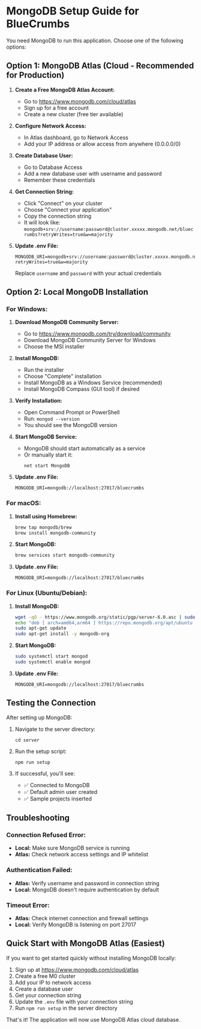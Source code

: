 # MongoDB Setup Guide for BlueCrumbs

You need MongoDB to run this application. Choose one of the following options:

## Option 1: MongoDB Atlas (Cloud - Recommended for Production)

1. **Create a Free MongoDB Atlas Account:**
   - Go to https://www.mongodb.com/cloud/atlas
   - Sign up for a free account
   - Create a new cluster (free tier available)

2. **Configure Network Access:**
   - In Atlas dashboard, go to Network Access
   - Add your IP address or allow access from anywhere (0.0.0.0/0)

3. **Create Database User:**
   - Go to Database Access
   - Add a new database user with username and password
   - Remember these credentials

4. **Get Connection String:**
   - Click "Connect" on your cluster
   - Choose "Connect your application"
   - Copy the connection string
   - It will look like: `mongodb+srv://username:password@cluster.xxxxx.mongodb.net/bluecrumbs?retryWrites=true&w=majority`

5. **Update .env File:**
   ```
   MONGODB_URI=mongodb+srv://username:password@cluster.xxxxx.mongodb.net/bluecrumbs?retryWrites=true&w=majority
   ```
   Replace `username` and `password` with your actual credentials

## Option 2: Local MongoDB Installation

### For Windows:

1. **Download MongoDB Community Server:**
   - Go to https://www.mongodb.com/try/download/community
   - Download MongoDB Community Server for Windows
   - Choose the MSI installer

2. **Install MongoDB:**
   - Run the installer
   - Choose "Complete" installation
   - Install MongoDB as a Windows Service (recommended)
   - Install MongoDB Compass (GUI tool) if desired

3. **Verify Installation:**
   - Open Command Prompt or PowerShell
   - Run: `mongod --version`
   - You should see the MongoDB version

4. **Start MongoDB Service:**
   - MongoDB should start automatically as a service
   - Or manually start it:
     ```
     net start MongoDB
     ```

5. **Update .env File:**
   ```
   MONGODB_URI=mongodb://localhost:27017/bluecrumbs
   ```

### For macOS:

1. **Install using Homebrew:**
   ```bash
   brew tap mongodb/brew
   brew install mongodb-community
   ```

2. **Start MongoDB:**
   ```bash
   brew services start mongodb-community
   ```

3. **Update .env File:**
   ```
   MONGODB_URI=mongodb://localhost:27017/bluecrumbs
   ```

### For Linux (Ubuntu/Debian):

1. **Install MongoDB:**
   ```bash
   wget -qO - https://www.mongodb.org/static/pgp/server-6.0.asc | sudo apt-key add -
   echo "deb [ arch=amd64,arm64 ] https://repo.mongodb.org/apt/ubuntu focal/mongodb-org/6.0 multiverse" | sudo tee /etc/apt/sources.list.d/mongodb-org-6.0.list
   sudo apt-get update
   sudo apt-get install -y mongodb-org
   ```

2. **Start MongoDB:**
   ```bash
   sudo systemctl start mongod
   sudo systemctl enable mongod
   ```

3. **Update .env File:**
   ```
   MONGODB_URI=mongodb://localhost:27017/bluecrumbs
   ```

## Testing the Connection

After setting up MongoDB:

1. Navigate to the server directory:
   ```
   cd server
   ```

2. Run the setup script:
   ```
   npm run setup
   ```

3. If successful, you'll see:
   - ✅ Connected to MongoDB
   - ✅ Default admin user created
   - ✅ Sample projects inserted

## Troubleshooting

### Connection Refused Error:
- **Local:** Make sure MongoDB service is running
- **Atlas:** Check network access settings and IP whitelist

### Authentication Failed:
- **Atlas:** Verify username and password in connection string
- **Local:** MongoDB doesn't require authentication by default

### Timeout Error:
- **Atlas:** Check internet connection and firewall settings
- **Local:** Verify MongoDB is listening on port 27017

## Quick Start with MongoDB Atlas (Easiest)

If you want to get started quickly without installing MongoDB locally:

1. Sign up at https://www.mongodb.com/cloud/atlas
2. Create a free M0 cluster
3. Add your IP to network access
4. Create a database user
5. Get your connection string
6. Update the `.env` file with your connection string
7. Run `npm run setup` in the server directory

That's it! The application will now use MongoDB Atlas cloud database.
